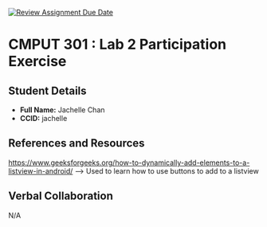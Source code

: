 [![Review Assignment Due Date](https://classroom.github.com/assets/deadline-readme-button-22041afd0340ce965d47ae6ef1cefeee28c7c493a6346c4f15d667ab976d596c.svg)](https://classroom.github.com/a/4btn9xaF)
# CMPUT 301 : Lab 2 Participation Exercise

## Student Details

- **Full Name:** Jachelle Chan
- **CCID:** jachelle

## References and Resources
https://www.geeksforgeeks.org/how-to-dynamically-add-elements-to-a-listview-in-android/  --> Used to learn how to use buttons to add to a listview

## Verbal Collaboration
N/A

